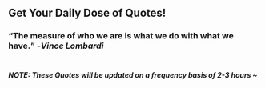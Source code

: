 ## Get Your Daily Dose of Quotes!
### <q>The measure of who we are is what we do with what we have.</q> -<em>Vince Lombardi</em> <br><br>
##### NOTE: These Quotes will be updated on a frequency basis of 2-3 hours ~
